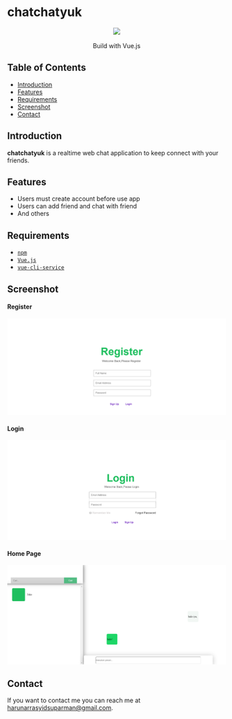 <h1 align="left">chatchatyuk</h1>
<p align="center">
  <img height="100" src="https://vuejs.org/images/logo.png">
</p>
<p align="center">
  Build with Vue.js
</p>

## Table of Contents

- [Introduction](#introduction)
- [Features](#features)
- [Requirements](#requirements)
- [Screenshot](#screenshot)
- [Contact](#contact)

## Introduction
<b>chatchatyuk</b> is a realtime web chat application to keep connect with your friends.

## Features
* Users must create account before use app
* Users can add friend and chat with friend
* And others

## Requirements
* [`npm`](https://www.npmjs.com/get-npm)
* [`Vue.js`](https://vuejs.org/)
* [`vue-cli-service`](https://cli.vuejs.org/)

<section id="screenshoot">
	
## Screenshot
<div class="demo">
    <div class="items">
    	<h4 class="title-demo">Register</h4>
	<img class="img-demo" src="https://github.com/haras94/chatchatyuk/blob/master/src/assets/ss%20web/2.PNG">   
    </div>
    <div class="items">
    	<h4 class="title-demo">Login</h4>
		<img class="img-demo" src="https://github.com/haras94/chatchatyuk/blob/master/src/assets/ss%20web/1.PNG">  
    </div>
    <div class="items">
    	<h4 class="title-demo">Home Page</h4>
		<img class="img-demo" src="https://github.com/haras94/chatchatyuk/blob/master/src/assets/ss%20web/3.PNG">  
    </div>
</div>
</section>

## Contact

If you want to contact me you can reach me at <harunarrasyidsuparman@gmail.com>.
